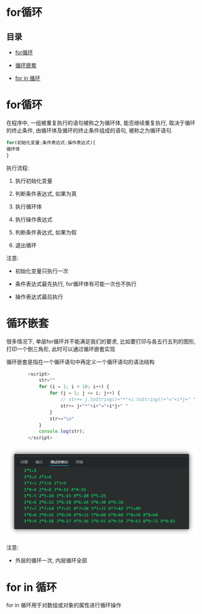 # for循环

## 目录

*   [for循环](#for循环-1)

*   [循环嵌套](#循环嵌套)

*   [for in 循环](#for-in-循环)

# for循环

在程序中, 一组被重复执行的语句被称之为循环体, 能否继续重复执行, 取决于循环的终止条件, 由循环体及循环的终止条件组成的语句, 被称之为循环语句.

```javascript
for(初始化变量;条件表达式;操作表达式){
循环体
}
```

执行流程:&#x20;

1.  执行初始化变量

2.  判断条件表达式, 如果为真

3.  执行循环体

4.  执行操作表达式

5.  判断条件表达式, 如果为假

6.  退出循环

注意:

*   初始化变量只执行一次

*   条件表达式最先执行, for循环体有可能一次也不执行

*   操作表达式最后执行

# 循环嵌套

很多情况下, 单层for循环并不能满足我们的要求, 比如要打印与各五行五列的图形, 打印一个倒三角形, 此时可以通过循环嵌套实现

循环嵌套是指在一个循环语句中再定义一个循环语句的语法结构

```javascript
        <script>
            str=""
            for (i = 1; i < 10; i++) {
                for (j = 1; j <= i; j++) {
                    // str+= j.toString()+"*"+i.toString()+"="+i*j+" "
                    str+= j+"*"+i+"="+i*j+" "
                }
                str+="\n"
            }
            console.log(str);
        </script>
```

![](image/image_ID-E-FNF5N.png)

注意:

*   外层的循环一次, 内层循环全部

# for in 循环

for in 循环用于对数组或对象的属性进行循环操作
